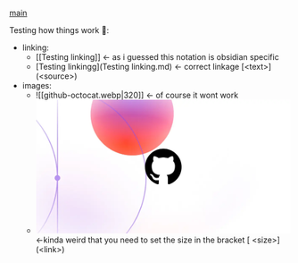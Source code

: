 [main](README.md)

Testing how things work 🔧:
- linking: 
	- [[Testing linking]] <- as i guessed this notation is obsidian specific
	- [Testing linkingg](Testing linking.md) <- correct linkage \[\<text\>\]\(\<source\>\)
- images:
	- ![[github-octocat.webp\|320]] <- of course it wont work
	- ![\|320](github-octocat.webp) <-kinda weird that you need to set the size in the bracket \[ \<size\>\]\(\<link\>\)
